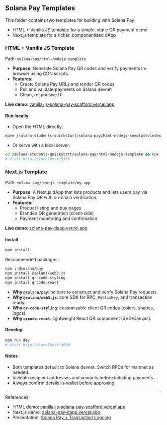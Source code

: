 ## Solana Pay Templates

This folder contains two templates for building with Solana Pay:

- HTML + Vanilla JS template for a simple, static QR payment demo
- Next.js template for a richer, componentized dApp

### HTML + Vanilla JS Template

Path: `solana-pay/html-nodejs-template`

- **Purpose**: Generate Solana Pay QR codes and verify payments in-browser using CDN scripts.
- **Features**:
  - Create Solana Pay URLs and render QR codes
  - Poll and validate payments on Solana devnet
  - Clean, responsive UI

**Live demo**: [vanilla-js-solana-pay-scafford.vercel.app](https://vanilla-js-solana-pay-scafford.vercel.app/)

#### Run locally

- Open the HTML directly:
```bash
open /solana-students-quickstart/solana-pay/html-nodejs-template/index.html
```

- Or serve with a local server:
```bash
cd /solana-students-quickstart/solana-pay/html-nodejs-template && npx --yes http-server -p 5173 -c-1 .
# Visit http://localhost:5173
```

### Next.js Template

Path: `solana-pay/nextjs-template/my-app`

- **Purpose**: A Next.js dApp that lists products and lets users pay via Solana Pay QR with on-chain verification.
- **Features**:
  - Product listing and buy pages
  - Branded QR generation (client-side)
  - Payment monitoring and confirmation

**Live demo**: [solana-pay-dapp.vercel.app](https://solana-pay-dapp.vercel.app/)

#### Install
```bash
npm install
```

Recommended packages:
```bash
npm i @solana/pay
npm install @solana/web3.js
npm install qr-code-styling
npm install qrcode.react
```

- **Why `@solana/pay`**: helpers to construct and verify Solana Pay requests.
- **Why `@solana/web3.js`**: core SDK for RPC, `PublicKey`, and transaction reads.
- **Why `qr-code-styling`**: customizable client QR codes (colors, shapes, logos).
- **Why `qrcode.react`**: lightweight React QR component (SVG/Canvas).

#### Develop
```bash
npm run dev
# Visit http://localhost:3000
```

#### Notes
- Both templates default to Solana devnet. Switch RPCs for mainnet as needed.
- Validate recipient addresses and amounts before initiating payments.
- Always confirm details in-wallet before approving.

---

References:
- HTML demo: [vanilla-js-solana-pay-scafford.vercel.app](https://vanilla-js-solana-pay-scafford.vercel.app/)
- Next.js demo: [solana-pay-dapp.vercel.app](https://solana-pay-dapp.vercel.app/)
 - Presentation: [Solana Pay + Transaction Logging](https://docs.google.com/presentation/d/1s7VqpGtkoRDcS86EXNfCYOKrHDW26FbeaALOOLL5ilU/edit?slide=id.g377deacc26f_0_0#slide=id.g377deacc26f_0_0)